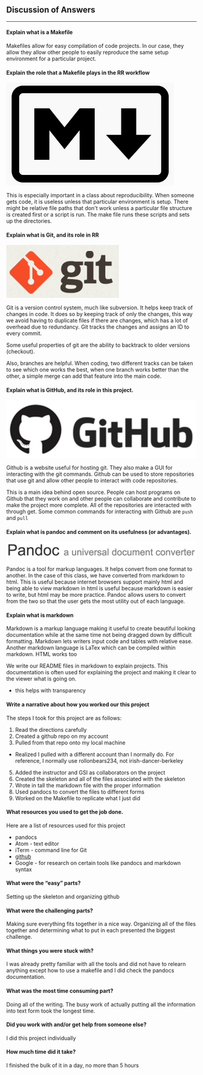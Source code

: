 ## Discussion of Answers
---

#### Explain what is a Makefile

Makefiles allow for easy compilation of code projects. In our case, they allow they allow other people to easily reproduce the same setup environment for a particular project.

#### Explain the role that a Makefile plays in the RR workflow
![markdownLogo](https://raw.githubusercontent.com/rollonbears234/stats159_fall2016-project1/master/images/markdown-logo.png)

 This is especially important in a class about reproducibility. When someone gets code, it is useless unless that particular environment is setup. There might be relative file paths that don't work unless a particular file structure is created first or a script is run. The make file runs these scripts and sets up the directories.

#### Explain what is Git, and its role in RR

![gitLogo](https://raw.githubusercontent.com/rollonbears234/stats159_fall2016-project1/master/images/git-logo.png)

Git is a version control system, much like subversion. It helps keep track of changes in code. It does so by keeping track of only the changes, this way we avoid having to duplicate files if there are changes, which has a lot of overhead due to redundancy. Git tracks the changes and assigns an ID to every commit.

Some useful properties of git are the ability to backtrack to older versions (checkout).

Also, branches are helpful. When coding, two different tracks can be taken to see which one works the best, when one branch works better than the other, a simple merge can add that feature into the main code.

#### Explain what is GitHub, and its role in this project.

![githubLogo](https://raw.githubusercontent.com/rollonbears234/stats159_fall2016-project1/master/images/github-logo.png)

Github is a website useful for hosting git. They also make a GUI for interacting with the git commands. Github can be used to store repositories that use git and allow other people to interact with code repositories.

This is a main idea behind open source. People can host programs on Github that they work on and other people can collaborate and contribute to make the project more complete. All of the repositories are interacted with through get.
Some common commands for interacting with Github are `push` and `pull`


#### Explain what is pandoc and comment on its usefulness (or advantages).
![pandocLogo](https://raw.githubusercontent.com/rollonbears234/stats159_fall2016-project1/master/images/pandoc-logo.png)

Pandoc is a tool for markup languages. It helps convert from one format to another. In the case of this class, we have converted from markdown to html. This is useful because internet browsers support mainly html and being able to view markdown in html is useful because markdown is easier to write, but html may be more practice. Pandoc allows users to convert from the two so that the user gets the most utility out of each language. 


#### Explain what is markdown

Markdown is a markup language making it useful to create beautiful looking documentation while at the same time not being dragged down by difficult formatting. Markdown lets writers input code and tables with relative ease. Another markdown language is LaTex which can be compiled within markdown. HTML works too

We write our README files in markdown to explain projects. This documentation is often used for explaining the project and making it clear to the viewer what is going on.
* this helps with transparency

#### Write a narrative about how you worked our this project

The steps I took for this project are as follows:
1. Read the directions carefully
2. Created a github repo on my account
3. Pulled from that repo onto my local machine
  * Realized I pulled with a different account than I normally do. For reference, I normally use rollonbears234, not irish-dancer-berkeley
5. Added the instructor and GSI as collaborators on the project
4. Created the skeleton and all of the files associated with the skeleton
5. Wrote in tall the markdown file with the proper information
6. Used pandocs to convert the files to different forms
7. Worked on the Makefile to replicate what I just did


#### What resources you used to get the job done.

Here are a list of resources used for this project
 * pandocs
 * Atom - text editor
 * iTerm - command line for Git
 * [github](https://github.com)
 * Google - for research on certain tools like pandocs and markdown syntax


#### What were the “easy” parts?
Setting up the skeleton and organizing github

#### What were the challenging parts?
Making sure everything fits together in a nice way. Organizing all of the files together and determining what to put in each presented the biggest challenge.

#### What things you were stuck with?
I was already pretty familiar with all the tools and did not have to relearn anything except how to use a makefile and I did check the pandocs documentation.

#### What was the most time consuming part?
Doing all of the writing. The busy work of actually putting all the information into text form took the longest time.

#### Did you work with and/or get help from someone else?
I did this project individually

#### How much time did it take?
I finished the bulk of it in a day, no more than 5 hours
